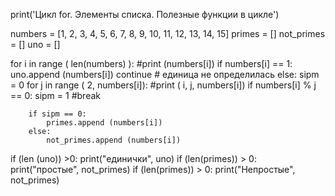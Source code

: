 print('Цикл for. Элементы списка. Полезные функции в цикле')



numbers =   [1, 2, 3, 4, 5, 6, 7, 8, 9, 10, 11, 12, 13, 14, 15]
primes = []
not_primes = []
uno = []

for i in range ( len(numbers) ):
    #print (numbers[i])
    if numbers[i] == 1:
        uno.append (numbers[i])
        continue # единица не определилась
    else:
        sipm = 0
        for j in range ( 2, numbers[i]):
            #print ( i, j, numbers[i])
            if numbers[i] % j == 0:
                sipm = 1
                #break

        if sipm == 0:
            primes.append (numbers[i])
        else:
            not_primes.append (numbers[i])

if  (len (uno)) >0:
    print("единички", uno)
if  (len(primes)) > 0:
    print("простые", not_primes)
if  (len(primes)) > 0:
    print("Непростые", not_primes)







